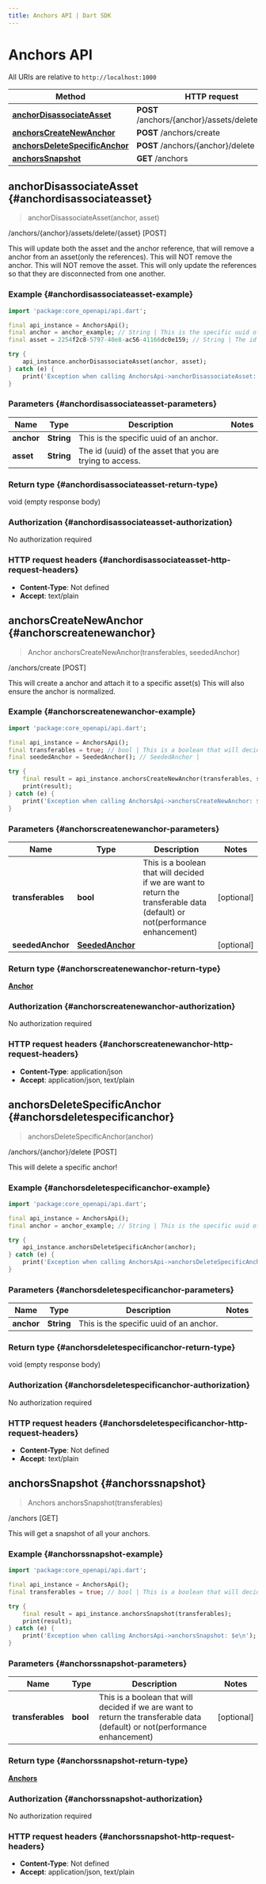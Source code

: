 ```yaml
---
title: Anchors API | Dart SDK
---
```


# Anchors API

All URIs are relative to `http://localhost:1000`

Method | HTTP request | Description
------------- | ------------- | -------------
[**anchorDisassociateAsset**](AnchorsApi#anchordisassociateasset) | **POST** /anchors/\{anchor\}/assets/delete/\{asset\} | /anchors/\{anchor\}/assets/delete/\{asset\} [POST]
[**anchorsCreateNewAnchor**](AnchorsApi#anchorscreatenewanchor) | **POST** /anchors/create | /anchors/create [POST]
[**anchorsDeleteSpecificAnchor**](AnchorsApi#anchorsdeletespecificanchor) | **POST** /anchors/\{anchor\}/delete | /anchors/\{anchor\}/delete [POST]
[**anchorsSnapshot**](AnchorsApi#anchorssnapshot) | **GET** /anchors | /anchors [GET]


## **anchorDisassociateAsset** {#anchordisassociateasset}
> anchorDisassociateAsset(anchor, asset)

/anchors/\{anchor\}/assets/delete/\{asset\} [POST]

This will update both the asset and the anchor reference, that will remove a anchor from an asset(only the references).  This will NOT remove the anchor. This will NOT remove the asset. This will only update the references so that they are disconnected from one another.

### Example {#anchordisassociateasset-example}
```dart
import 'package:core_openapi/api.dart';

final api_instance = AnchorsApi();
final anchor = anchor_example; // String | This is the specific uuid of an anchor.
final asset = 2254f2c8-5797-40e8-ac56-41166dc0e159; // String | The id (uuid) of the asset that you are trying to access.

try {
    api_instance.anchorDisassociateAsset(anchor, asset);
} catch (e) {
    print('Exception when calling AnchorsApi->anchorDisassociateAsset: $e\n');
}
```

### Parameters {#anchordisassociateasset-parameters}

Name | Type | Description  | Notes
------------- | ------------- | ------------- | -------------
 **anchor** | **String** | This is the specific uuid of an anchor. | 
 **asset** | **String** | The id (uuid) of the asset that you are trying to access. | 

### Return type {#anchordisassociateasset-return-type}

void (empty response body)

### Authorization {#anchordisassociateasset-authorization}

No authorization required

### HTTP request headers {#anchordisassociateasset-http-request-headers}

 - **Content-Type**: Not defined
 - **Accept**: text/plain

## **anchorsCreateNewAnchor** {#anchorscreatenewanchor}
> Anchor anchorsCreateNewAnchor(transferables, seededAnchor)

/anchors/create [POST]

This will create a anchor and attach it to a specific asset(s) This will also ensure the anchor is normalized.

### Example {#anchorscreatenewanchor-example}
```dart
import 'package:core_openapi/api.dart';

final api_instance = AnchorsApi();
final transferables = true; // bool | This is a boolean that will decided if we are want to return the transferable data (default) or not(performance enhancement)
final seededAnchor = SeededAnchor(); // SeededAnchor | 

try {
    final result = api_instance.anchorsCreateNewAnchor(transferables, seededAnchor);
    print(result);
} catch (e) {
    print('Exception when calling AnchorsApi->anchorsCreateNewAnchor: $e\n');
}
```

### Parameters {#anchorscreatenewanchor-parameters}

Name | Type | Description  | Notes
------------- | ------------- | ------------- | -------------
 **transferables** | **bool** | This is a boolean that will decided if we are want to return the transferable data (default) or not(performance enhancement) | [optional] 
 **seededAnchor** | [**SeededAnchor**](../models/SeededAnchor) |  | [optional] 

### Return type {#anchorscreatenewanchor-return-type}

[**Anchor**](../models/Anchor)

### Authorization {#anchorscreatenewanchor-authorization}

No authorization required

### HTTP request headers {#anchorscreatenewanchor-http-request-headers}

 - **Content-Type**: application/json
 - **Accept**: application/json, text/plain

## **anchorsDeleteSpecificAnchor** {#anchorsdeletespecificanchor}
> anchorsDeleteSpecificAnchor(anchor)

/anchors/\{anchor\}/delete [POST]

This will delete a specific anchor!

### Example {#anchorsdeletespecificanchor-example}
```dart
import 'package:core_openapi/api.dart';

final api_instance = AnchorsApi();
final anchor = anchor_example; // String | This is the specific uuid of an anchor.

try {
    api_instance.anchorsDeleteSpecificAnchor(anchor);
} catch (e) {
    print('Exception when calling AnchorsApi->anchorsDeleteSpecificAnchor: $e\n');
}
```

### Parameters {#anchorsdeletespecificanchor-parameters}

Name | Type | Description  | Notes
------------- | ------------- | ------------- | -------------
 **anchor** | **String** | This is the specific uuid of an anchor. | 

### Return type {#anchorsdeletespecificanchor-return-type}

void (empty response body)

### Authorization {#anchorsdeletespecificanchor-authorization}

No authorization required

### HTTP request headers {#anchorsdeletespecificanchor-http-request-headers}

 - **Content-Type**: Not defined
 - **Accept**: text/plain

## **anchorsSnapshot** {#anchorssnapshot}
> Anchors anchorsSnapshot(transferables)

/anchors [GET]

This will get a snapshot of all your anchors.

### Example {#anchorssnapshot-example}
```dart
import 'package:core_openapi/api.dart';

final api_instance = AnchorsApi();
final transferables = true; // bool | This is a boolean that will decided if we are want to return the transferable data (default) or not(performance enhancement)

try {
    final result = api_instance.anchorsSnapshot(transferables);
    print(result);
} catch (e) {
    print('Exception when calling AnchorsApi->anchorsSnapshot: $e\n');
}
```

### Parameters {#anchorssnapshot-parameters}

Name | Type | Description  | Notes
------------- | ------------- | ------------- | -------------
 **transferables** | **bool** | This is a boolean that will decided if we are want to return the transferable data (default) or not(performance enhancement) | [optional] 

### Return type {#anchorssnapshot-return-type}

[**Anchors**](../models/Anchors)

### Authorization {#anchorssnapshot-authorization}

No authorization required

### HTTP request headers {#anchorssnapshot-http-request-headers}

 - **Content-Type**: Not defined
 - **Accept**: application/json, text/plain

